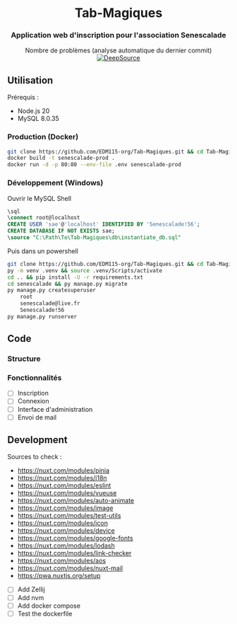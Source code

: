 <center>

# Tab-Magiques

### Application web d'inscription pour l'association Senescalade

Nombre de problèmes (analyse automatique du dernier commit) [![DeepSource](https://app.deepsource.com/gh/EDM115-org/Tab-Magiques.svg/?label=active+issues&show_trend=true&token=WF6hxNEht95_hyiFpZdVK2h6)](https://app.deepsource.com/gh/EDM115-org/Tab-Magiques/)  

</center>

## Utilisation

Prérequis :
- Node.js 20
- MySQL 8.0.35

### Production (Docker)

```bash
git clone https://github.com/EDM115-org/Tab-Magiques.git && cd Tab-Magiques
docker build -t senescalade-prod .
docker run -d -p 80:80 --env-file .env senescalade-prod
```

### Développement (Windows)

Ouvrir le MySQL Shell
```sql
\sql
\connect root@localhost
CREATE USER 'sae'@'localhost' IDENTIFIED BY 'Senescalade!56';
CREATE DATABASE IF NOT EXISTS sae;
\source "C:\Path\To\Tab-Magiques\db\instantiate_db.sql"
```

Puis dans un powershell

```bash
git clone https://github.com/EDM115-org/Tab-Magiques.git && cd Tab-Magiques/senescalade
py -m venv .venv && source .venv/Scripts/activate
cd .. && pip install -U -r requirements.txt
cd senescalade && py manage.py migrate
py manage.py createsuperuser
    root
    senescalade@live.fr
    Senescalade!56
py manage.py runserver
```

## Code

### Structure

### Fonctionnalités

- [ ] Inscription
- [ ] Connexion
- [ ] Interface d'administration
- [ ] Envoi de mail

## Development

Sources to check :
- https://nuxt.com/modules/pinia
- https://nuxt.com/modules/i18n
- https://nuxt.com/modules/eslint
- https://nuxt.com/modules/vueuse
- https://nuxt.com/modules/auto-animate
- https://nuxt.com/modules/image
- https://nuxt.com/modules/test-utils
- https://nuxt.com/modules/icon
- https://nuxt.com/modules/device
- https://nuxt.com/modules/google-fonts
- https://nuxt.com/modules/lodash
- https://nuxt.com/modules/link-checker
- https://nuxt.com/modules/aos
- https://nuxt.com/modules/nuxt-mail
- https://pwa.nuxtjs.org/setup

- [ ] Add Zellij
- [ ] Add nvm
- [ ] Add docker compose
- [ ] Test the dockerfile
